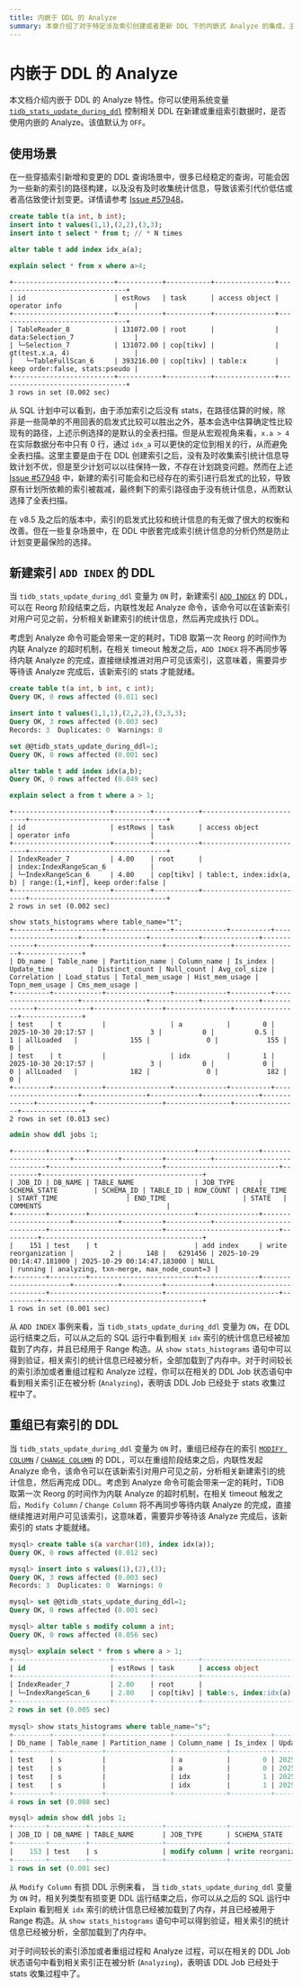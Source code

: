 ```yaml
---
title: 内嵌于 DDL 的 Analyze
summary: 本章介绍了对于特定涉及索引创建或者更新 DDL 下的内嵌式 Analyze 的集成，主要包含了 [`ADD INDEX`](/sql-statements/sql-statement-add-index.md) 和 [`MODIFY COLUMN`](/sql-statements/sql-statement-modify-column.md) / [`CHANGE COLUMN`](/sql-statements/sql-statement-change-column.md)，该功能主要是防止新建或者重组索引之后一段时间内索引统计信息不可用导致的估算差异，从而造成的计划变更。
---
```


# 内嵌于 DDL 的 Analyze

本文档介绍内嵌于 DDL 的 Analyze 特性。你可以使用系统变量 [`tidb_stats_update_during_ddl`](/system-variables.md#tidb_stats_update_during_ddl-从-v854-版本开始引入) 控制相关 DDL 在新建或重组索引数据时，是否使用内嵌的 Analyze。该值默认为 `OFF`。

## 使用场景

在一些穿插索引新增和变更的 DDL 查询场景中，很多已经稳定的查询，可能会因为一些新的索引的路径构建，以及没有及时收集统计信息，导致该索引代价低估或者高估致使计划变更。详情请参考 [Issue #57948](https://github.com/pingcap/tidb/issues/57948)。

```sql
create table t(a int, b int);
insert into t values(1,1),(2,2),(3,3);
insert into t select * from t; // * N times

alter table t add index idx_a(a);

explain select * from x where a>4;
```

```
+-------------------------+-----------+-----------+---------------+--------------------------------+
| id                      | estRows   | task      | access object | operator info                  |
+-------------------------+-----------+-----------+---------------+--------------------------------+
| TableReader_8           | 131072.00 | root      |               | data:Selection_7               |
| └─Selection_7           | 131072.00 | cop[tikv] |               | gt(test.x.a, 4)                |
|   └─TableFullScan_6     | 393216.00 | cop[tikv] | table:x       | keep order:false, stats:pseudo |
+-------------------------+-----------+-----------+---------------+--------------------------------+
3 rows in set (0.002 sec)
```

从 SQL 计划中可以看到，由于添加索引之后没有 stats，在路径估算的时候，除非是一些简单的不用回表的启发式比较可以胜出之外，基本会选中估算确定性比较现有的路径，上述示例选择的是默认的全表扫描。但是从宏观视角来看，`x.a > 4` 在实际数据分布中只有 0 行，通过 `idx_a` 可以更快的定位到相关的行，从而避免全表扫描。这里主要是由于在 DDL 创建索引之后，没有及时收集索引统计信息导致计划不优，但是至少计划可以以往保持一致，不存在计划跳变问题。然而在上述 [Issue #57948](https://github.com/pingcap/tidb/issues/57948) 中，新建的索引可能会和已经存在的索引进行启发式的比较，导致原有计划所依赖的索引被裁减，最终剩下的索引路径由于没有统计信息，从而默认选择了全表扫描。

在 v8.5 及之后的版本中，索引的启发式比较和统计信息的有无做了很大的权衡和改善。但在一些复杂场景中，在 DDL 中嵌套完成索引统计信息的分析仍然是防止计划变更最保险的选择。

## 新建索引 `ADD INDEX` 的 DDL

当 `tidb_stats_update_during_ddl` 变量为 `ON` 时，新建索引 [`ADD INDEX`](/sql-statements/sql-statement-add-index.md) 的 DDL，可以在 Reorg 阶段结束之后，内联性发起 Analyze 命令，该命令可以在该新索引对用户可见之前，分析相关新建索引的统计信息，然后再完成执行 DDL。

考虑到 Analyze 命令可能会带来一定的耗时，TiDB 取第一次 Reorg 的时间作为内联 Analyze 的超时机制，在相关 timeout 触发之后，`ADD INDEX` 将不再同步等待内联 Analyze 的完成，直接继续推进对用户可见该索引，这意味着，需要异步等待该 Analyze 完成后，该新索引的 stats 才能就绪。

```sql
create table t(a int, b int, c int);
Query OK, 0 rows affected (0.011 sec)

insert into t values(1,1,1),(2,2,2),(3,3,3);
Query OK, 3 rows affected (0.003 sec)
Records: 3  Duplicates: 0  Warnings: 0

set @@tidb_stats_update_during_ddl=1;
Query OK, 0 rows affected (0.001 sec)

alter table t add index idx(a,b);
Query OK, 0 rows affected (0.049 sec)
```

```sql
explain select a from t where a > 1;
```

```
+------------------------+---------+-----------+--------------------------+----------------------------------+
| id                     | estRows | task      | access object            | operator info                    |
+------------------------+---------+-----------+--------------------------+----------------------------------+
| IndexReader_7          | 4.00    | root      |                          | index:IndexRangeScan_6           |
| └─IndexRangeScan_6     | 4.00    | cop[tikv] | table:t, index:idx(a, b) | range:(1,+inf], keep order:false |
+------------------------+---------+-----------+--------------------------+----------------------------------+
2 rows in set (0.002 sec)

show stats_histograms where table_name="t";
+---------+------------+----------------+-------------+----------+---------------------+----------------+------------+--------------+-------------+-------------+-----------------+----------------+----------------+---------------+
| Db_name | Table_name | Partition_name | Column_name | Is_index | Update_time         | Distinct_count | Null_count | Avg_col_size | Correlation | Load_status | Total_mem_usage | Hist_mem_usage | Topn_mem_usage | Cms_mem_usage |
+---------+------------+----------------+-------------+----------+---------------------+----------------+------------+--------------+-------------+-------------+-----------------+----------------+----------------+---------------+
| test    | t          |                | a           |        0 | 2025-10-30 20:17:57 |              3 |          0 |          0.5 |           1 | allLoaded   |             155 |              0 |            155 |             0 |
| test    | t          |                | idx         |        1 | 2025-10-30 20:17:57 |              3 |          0 |            0 |           0 | allLoaded   |             182 |              0 |            182 |             0 |
+---------+------------+----------------+-------------+----------+---------------------+----------------+------------+--------------+-------------+-------------+-----------------+----------------+----------------+---------------+
2 rows in set (0.013 sec)
```

```sql
admin show ddl jobs 1; 
```

```
+--------+---------+--------------------------+---------------+----------------------+-----------+----------+-----------+----------------------------+----------------------------+----------------------------+---------+----------------------------------------+
| JOB_ID | DB_NAME | TABLE_NAME               | JOB_TYPE      | SCHEMA_STATE         | SCHEMA_ID | TABLE_ID | ROW_COUNT | CREATE_TIME                | START_TIME                 | END_TIME                   | STATE   | COMMENTS                               |
+--------+---------+--------------------------+---------------+----------------------+-----------+----------+-----------+----------------------------+----------------------------+----------------------------+---------+----------------------------------------+
|    151 | test    | t                        | add index     | write reorganization |         2 |      148 |   6291456 | 2025-10-29 00:14:47.181000 | 2025-10-29 00:14:47.183000 | NULL                       | running | analyzing, txn-merge, max_node_count=3 |
+--------+---------+--------------------------+---------------+----------------------+-----------+----------+-----------+----------------------------+----------------------------+----------------------------+---------+----------------------------------------+
1 rows in set (0.001 sec)
```

从 `ADD INDEX` 事例来看，当 `tidb_stats_update_during_ddl` 变量为 `ON`，在 DDL 运行结束之后，可以从之后的 SQL 运行中看到相关 `idx` 索引的统计信息已经被加载到了内存，并且已经用于 Range 构造。从 `show stats_histograms` 语句中可以得到验证，相关索引的统计信息已经被分析，全部加载到了内存中。对于时间较长的索引添加或者重组过程和 Analyze 过程，你可以在相关的 DDL Job 状态语句中看到相关索引正在被分析 (`Analyzing`)，表明该 DDL Job 已经处于 stats 收集过程中了。

## 重组已有索引的 DDL

当 `tidb_stats_update_during_ddl` 变量为 `ON` 时，重组已经存在的索引 [`MODIFY COLUMN`](/sql-statements/sql-statement-modify-column.md) / [`CHANGE COLUMN`](/sql-statements/sql-statement-change-column.md) 的 DDL，可以在重组阶段结束之后，内联性发起 Analyze 命令，该命令可以在该新索引对用户可见之前，分析相关新建索引的统计信息，然后再完成 DDL。考虑到 Analyze 命令可能会带来一定的耗时，TiDB 取第一次 Reorg 的时间作为内联 Analyze 的超时机制，在相关 timeout 触发之后，`Modify Column` / `Change Column` 将不再同步等待内联 Analyze 的完成，直接继续推进对用户可见该索引，这意味着，需要异步等待该 Analyze 完成后，该新索引的 stats 才能就绪。

```sql
mysql> create table s(a varchar(10), index idx(a));
Query OK, 0 rows affected (0.012 sec)

mysql> insert into s values(1),(2),(3);
Query OK, 3 rows affected (0.003 sec)
Records: 3  Duplicates: 0  Warnings: 0

mysql> set @@tidb_stats_update_during_ddl=1;
Query OK, 0 rows affected (0.001 sec)

mysql> alter table s modify column a int;
Query OK, 0 rows affected (0.056 sec)

mysql> explain select * from s where a > 1;
+------------------------+---------+-----------+-----------------------+----------------------------------+
| id                     | estRows | task      | access object         | operator info                    |
+------------------------+---------+-----------+-----------------------+----------------------------------+
| IndexReader_7          | 2.00    | root      |                       | index:IndexRangeScan_6           |
| └─IndexRangeScan_6     | 2.00    | cop[tikv] | table:s, index:idx(a) | range:(1,+inf], keep order:false |
+------------------------+---------+-----------+-----------------------+----------------------------------+
2 rows in set (0.005 sec)
  
mysql> show stats_histograms where table_name="s";
+---------+------------+----------------+-------------+----------+---------------------+----------------+------------+--------------+-------------+-------------+-----------------+----------------+----------------+---------------+
| Db_name | Table_name | Partition_name | Column_name | Is_index | Update_time         | Distinct_count | Null_count | Avg_col_size | Correlation | Load_status | Total_mem_usage | Hist_mem_usage | Topn_mem_usage | Cms_mem_usage |
+---------+------------+----------------+-------------+----------+---------------------+----------------+------------+--------------+-------------+-------------+-----------------+----------------+----------------+---------------+
| test    | s          |                | a           |        0 | 2025-10-30 20:10:18 |              3 |          0 |            2 |           1 | allLoaded   |             158 |              0 |            158 |             0 |
| test    | s          |                | a           |        0 | 2025-10-30 20:10:18 |              3 |          0 |            1 |           1 | allLoaded   |             155 |              0 |            155 |             0 |
| test    | s          |                | idx         |        1 | 2025-10-30 20:10:18 |              3 |          0 |            0 |           0 | allLoaded   |             158 |              0 |            158 |             0 |
| test    | s          |                | idx         |        1 | 2025-10-30 20:10:18 |              3 |          0 |            0 |           0 | allLoaded   |             155 |              0 |            155 |             0 |
+---------+------------+----------------+-------------+----------+---------------------+----------------+------------+--------------+-------------+-------------+-----------------+----------------+----------------+---------------+
4 rows in set (0.008 sec)

mysql> admin show ddl jobs 1; 
+--------+---------+------------------+---------------+----------------------+-----------+----------+-----------+----------------------------+----------------------------+----------------------------+---------+-----------------------------+
| JOB_ID | DB_NAME | TABLE_NAME       | JOB_TYPE      | SCHEMA_STATE         | SCHEMA_ID | TABLE_ID | ROW_COUNT | CREATE_TIME                | START_TIME                 | END_TIME                   | STATE   | COMMENTS                    |
+--------+---------+------------------+---------------+----------------------+-----------+----------+-----------+----------------------------+----------------------------+----------------------------+---------+-----------------------------+
|    153 | test    | s                | modify column | write reorganization |         2 |      148 |  12582912 | 2025-10-29 00:26:49.240000 | 2025-10-29 00:26:49.244000 | NULL                       | running | analyzing                   |
+--------+---------+------------------+---------------+----------------------+-----------+----------+-----------+----------------------------+----------------------------+----------------------------+---------+-----------------------------+
1 rows in set (0.001 sec)
```

从 `Modify Column` 有损 DDL 示例来看， 当 `tidb_stats_update_during_ddl` 变量为 `ON` 时，相关列类型有损变更 DDL 运行结束之后，你可以从之后的 SQL 运行中 Explain 看到相关 `idx` 索引的统计信息已经被加载到了内存，并且已经被用于 Range 构造。从 `show stats_histograms` 语句中可以得到验证，相关索引的统计信息已经被分析，全部加载到了内存中。

对于时间较长的索引添加或者重组过程和 Analyze 过程，可以在相关的 DDL Job 状态语句中看到相关索引正在被分析 (`Analyzing`)，表明该 DDL Job 已经处于 stats 收集过程中了。
